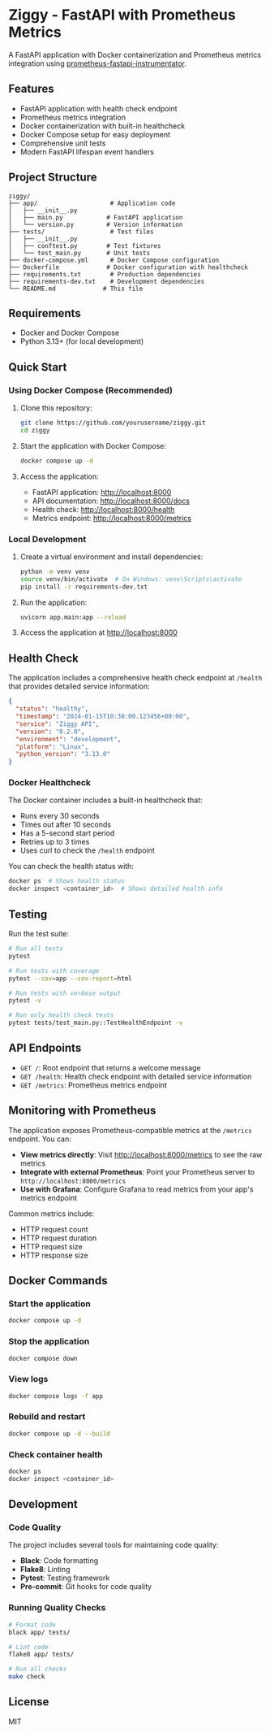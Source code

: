 # Ziggy - FastAPI with Prometheus Metrics

A FastAPI application with Docker containerization and Prometheus metrics integration using [prometheus-fastapi-instrumentator](https://github.com/trallnag/prometheus-fastapi-instrumentator).

## Features

- FastAPI application with health check endpoint
- Prometheus metrics integration
- Docker containerization with built-in healthcheck
- Docker Compose setup for easy deployment
- Comprehensive unit tests
- Modern FastAPI lifespan event handlers

## Project Structure

```
ziggy/
├── app/                    # Application code
│   ├── __init__.py
│   ├── main.py            # FastAPI application
│   └── version.py         # Version information
├── tests/                  # Test files
│   ├── __init__.py
│   ├── conftest.py        # Test fixtures
│   └── test_main.py       # Unit tests
├── docker-compose.yml      # Docker Compose configuration
├── Dockerfile             # Docker configuration with healthcheck
├── requirements.txt        # Production dependencies
├── requirements-dev.txt    # Development dependencies
└── README.md             # This file
```

## Requirements

- Docker and Docker Compose
- Python 3.13+ (for local development)

## Quick Start

### Using Docker Compose (Recommended)

1. Clone this repository:

   ```bash
   git clone https://github.com/yourusername/ziggy.git
   cd ziggy
   ```

2. Start the application with Docker Compose:

   ```bash
   docker compose up -d
   ```

3. Access the application:
   - FastAPI application: <http://localhost:8000>
   - API documentation: <http://localhost:8000/docs>
   - Health check: <http://localhost:8000/health>
   - Metrics endpoint: <http://localhost:8000/metrics>

### Local Development

1. Create a virtual environment and install dependencies:

   ```bash
   python -m venv venv
   source venv/bin/activate  # On Windows: venv\Scripts\activate
   pip install -r requirements-dev.txt
   ```

2. Run the application:

   ```bash
   uvicorn app.main:app --reload
   ```

3. Access the application at <http://localhost:8000>

## Health Check

The application includes a comprehensive health check endpoint at `/health` that provides detailed service information:

```json
{
  "status": "healthy",
  "timestamp": "2024-01-15T10:30:00.123456+00:00",
  "service": "Ziggy API",
  "version": "0.2.0",
  "environment": "development",
  "platform": "Linux",
  "python_version": "3.13.0"
}
```

### Docker Healthcheck

The Docker container includes a built-in healthcheck that:

- Runs every 30 seconds
- Times out after 10 seconds
- Has a 5-second start period
- Retries up to 3 times
- Uses curl to check the `/health` endpoint

You can check the health status with:

```bash
docker ps  # Shows health status
docker inspect <container_id>  # Shows detailed health info
```

## Testing

Run the test suite:

```bash
# Run all tests
pytest

# Run tests with coverage
pytest --cov=app --cov-report=html

# Run tests with verbose output
pytest -v

# Run only health check tests
pytest tests/test_main.py::TestHealthEndpoint -v
```

## API Endpoints

- `GET /`: Root endpoint that returns a welcome message
- `GET /health`: Health check endpoint with detailed service information
- `GET /metrics`: Prometheus metrics endpoint

## Monitoring with Prometheus

The application exposes Prometheus-compatible metrics at the `/metrics` endpoint. You can:

- **View metrics directly**: Visit <http://localhost:8000/metrics> to see the raw metrics
- **Integrate with external Prometheus**: Point your Prometheus server to `http://localhost:8000/metrics`
- **Use with Grafana**: Configure Grafana to read metrics from your app's metrics endpoint

Common metrics include:

- HTTP request count
- HTTP request duration
- HTTP request size
- HTTP response size

## Docker Commands

### Start the application

```bash
docker compose up -d
```

### Stop the application

```bash
docker compose down
```

### View logs

```bash
docker compose logs -f app
```

### Rebuild and restart

```bash
docker compose up -d --build
```

### Check container health

```bash
docker ps
docker inspect <container_id>
```

## Development

### Code Quality

The project includes several tools for maintaining code quality:

- **Black**: Code formatting
- **Flake8**: Linting
- **Pytest**: Testing framework
- **Pre-commit**: Git hooks for code quality

### Running Quality Checks

```bash
# Format code
black app/ tests/

# Lint code
flake8 app/ tests/

# Run all checks
make check
```

## License

MIT
